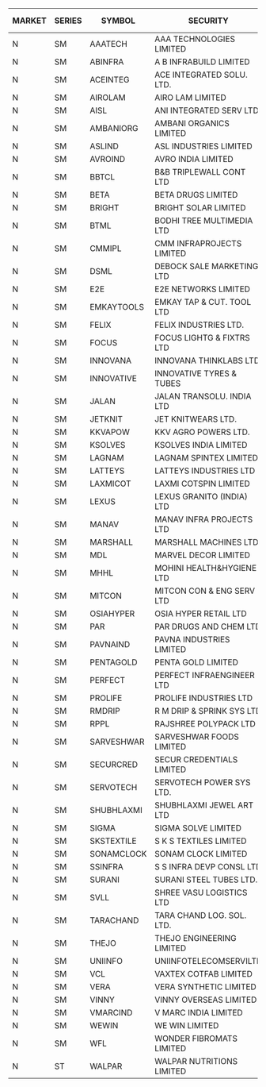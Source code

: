 


| MARKET | SERIES | SYMBOL | SECURITY | PREV CL PR | OPEN PRICE | HIGH PRICE | LOW PRICE | CLOSE PRICE | NET TRDVAL | NET TRDQTY | CORP IND | HI 52 WK | LO 52 WK |
| ----- | ----- | ----- | ----- | ----- | ----- | ----- | ----- | ----- | ----- | ----- | ----- | ----- | ----- |
| N | SM | AAATECH | AAA TECHNOLOGIES LIMITED | 54.00 | 55.75 | 55.75 | 55.75 | 55.75 | 167250.00 | 3000 |  | 72.45 | 42.00 |
| N | SM | ABINFRA | A B INFRABUILD LIMITED | 6.85 | 6.55 | 7.15 | 6.55 | 7.15 | 309800.00 | 44000 |  | 11.15 | 5.00 |
| N | SM | ACEINTEG | ACE INTEGRATED SOLU. LTD. | 15.15 | 15.90 | 15.90 | 15.90 | 15.90 | 190800.00 | 12000 |  | 15.90 | 14.45 |
| N | SM | AIROLAM | AIRO LAM LIMITED | 36.05 | 38.00 | 40.95 | 38.00 | 39.50 | 478200.00 | 12000 |  | 45.35 | 19.25 |
| N | SM | AISL | ANI INTEGRATED SERV LTD. | 49.35 | 51.25 | 52.90 | 49.90 | 52.70 | 6388320.00 | 124800 |  | 55.40 | 17.60 |
| N | SM | AMBANIORG | AMBANI ORGANICS LIMITED | 75.00 | 76.00 | 78.00 | 72.50 | 78.00 | 453000.00 | 6000 |  | 114.85 | 42.35 |
| N | SM | ASLIND | ASL INDUSTRIES LIMITED | 17.25 | 18.00 | 18.00 | 18.00 | 18.00 | 72000.00 | 4000 |  | 22.10 | 4.75 |
| N | SM | AVROIND | AVRO INDIA LIMITED | 69.45 | 69.50 | 75.95 | 69.50 | 72.50 | 725000.00 | 10000 |  | 75.95 | 35.00 |
| N | SM | BBTCL | B&B TRIPLEWALL CONT LTD | 78.00 | 76.00 | 77.00 | 75.00 | 77.00 | 4734000.00 | 63000 |  | 83.95 | 27.20 |
| N | SM | BETA | BETA DRUGS LIMITED | 362.75 | 362.50 | 379.00 | 362.50 | 379.00 | 893200.00 | 2400 |  | 404.80 | 62.65 |
| N | SM | BRIGHT | BRIGHT SOLAR LIMITED | 6.90 | 6.70 | 6.85 | 6.60 | 6.60 | 617250.00 | 93000 |  | 15.55 | 5.55 |
| N | SM | BTML | BODHI TREE MULTIMEDIA LTD | 71.25 | 73.00 | 73.00 | 73.00 | 73.00 | 87600.00 | 1200 |  | 96.00 | 64.05 |
| N | SM | CMMIPL | CMM INFRAPROJECTS LIMITED | 17.20 | 17.95 | 18.05 | 17.95 | 18.05 | 594600.00 | 33000 |  | 21.05 | 2.25 |
| N | SM | DSML | DEBOCK SALE MARKETING LTD | 11.40 | 11.90 | 11.95 | 11.90 | 11.95 | 429900.00 | 36000 |  | 21.95 | 3.55 |
| N | SM | E2E | E2E NETWORKS LIMITED | 45.30 | 47.00 | 47.55 | 46.00 | 47.55 | 373100.00 | 8000 |  | 61.30 | 20.85 |
| N | SM | EMKAYTOOLS | EMKAY TAP & CUT. TOOL LTD | 186.20 | 195.50 | 195.50 | 195.50 | 195.50 | 469200.00 | 2400 |  | 195.50 | 58.65 |
| N | SM | FELIX | FELIX INDUSTRIES LTD. | 44.00 | 42.50 | 44.45 | 42.50 | 44.45 | 857800.00 | 20000 |  | 51.25 | 18.85 |
| N | SM | FOCUS | FOCUS LIGHTG & FIXTRS LTD | 50.80 | 49.50 | 50.00 | 49.50 | 49.80 | 896250.00 | 18000 |  | 54.10 | 18.05 |
| N | SM | INNOVANA | INNOVANA THINKLABS LTD. | 194.80 | 197.40 | 197.40 | 197.40 | 197.40 | 197400.00 | 1000 |  | 210.95 | 70.25 |
| N | SM | INNOVATIVE | INNOVATIVE TYRES & TUBES | 15.25 | 14.50 | 16.00 | 14.50 | 16.00 | 546450.00 | 36000 |  | 20.45 | 5.65 |
| N | SM | JALAN | JALAN TRANSOLU. INDIA LTD | 5.40 | 5.65 | 5.65 | 5.65 | 5.65 | 33900.00 | 6000 |  | 5.65 | 2.75 |
| N | SM | JETKNIT | JET KNITWEARS LTD. | 44.10 | 41.90 | 41.90 | 41.90 | 41.90 | 942750.00 | 22500 |  | 54.20 | 18.00 |
| N | SM | KKVAPOW | KKV AGRO POWERS LTD. | 466.20 | 489.50 | 489.50 | 489.50 | 489.50 | 122375.00 | 250 |  | 489.50 | 335.00 |
| N | SM | KSOLVES | KSOLVES INDIA LIMITED | 540.40 | 567.40 | 567.40 | 513.40 | 516.80 | 19184600.00 | 35600 |  | 1718.20 | 102.05 |
| N | SM | LAGNAM | LAGNAM SPINTEX LIMITED | 35.30 | 37.05 | 37.05 | 37.05 | 37.05 | 555750.00 | 15000 |  | 37.05 | 6.60 |
| N | SM | LATTEYS | LATTEYS INDUSTRIES LTD | 57.80 | 60.50 | 60.50 | 60.50 | 60.50 | 121000.00 | 2000 |  | 67.90 | 40.00 |
| N | SM | LAXMICOT | LAXMI COTSPIN LIMITED | 21.30 | 22.00 | 25.55 | 22.00 | 25.55 | 6849900.00 | 276000 |  | 25.55 | 7.50 |
| N | SM | LEXUS | LEXUS GRANITO (INDIA) LTD | 12.85 | 12.25 | 12.25 | 12.25 | 12.25 | 12250.00 | 1000 |  | 22.50 | 7.20 |
| N | SM | MANAV | MANAV INFRA PROJECTS LTD | 6.45 | 6.75 | 6.75 | 6.75 | 6.75 | 27000.00 | 4000 |  | 6.75 | 4.20 |
| N | SM | MARSHALL | MARSHALL MACHINES LTD | 29.25 | 30.60 | 30.70 | 27.80 | 27.80 | 4952400.00 | 171000 |  | 32.45 | 5.50 |
| N | SM | MDL | MARVEL DECOR LIMITED | 21.00 | 22.05 | 22.05 | 22.05 | 22.05 | 44100.00 | 2000 |  | 29.95 | 16.50 |
| N | SM | MHHL | MOHINI HEALTH&HYGIENE LTD | 26.85 | 27.25 | 28.45 | 27.25 | 28.45 | 167100.00 | 6000 |  | 39.50 | 14.40 |
| N | SM | MITCON | MITCON CON & ENG SERV LTD | 41.45 | 43.50 | 43.50 | 43.00 | 43.50 | 3043500.00 | 70000 |  | 43.50 | 33.10 |
| N | SM | OSIAHYPER | OSIA HYPER RETAIL LTD | 205.00 | 191.05 | 201.25 | 164.00 | 173.00 | 1488180.00 | 8400 |  | 238.00 | 117.00 |
| N | SM | PAR | PAR DRUGS AND CHEM LTD | 120.60 | 124.90 | 126.60 | 114.60 | 125.90 | 4983800.00 | 42000 |  | 139.05 | 44.25 |
| N | SM | PAVNAIND | PAVNA INDUSTRIES LIMITED | 184.00 | 191.00 | 215.00 | 191.00 | 200.00 | 9711320.00 | 45600 |  | 215.00 | 165.05 |
| N | SM | PENTAGOLD | PENTA GOLD LIMITED | 106.25 | 109.00 | 109.00 | 108.95 | 109.00 | 1961850.00 | 18000 |  | 115.00 | 15.40 |
| N | SM | PERFECT | PERFECT INFRAENGINEER LTD | 8.45 | 8.25 | 8.25 | 8.25 | 8.25 | 49500.00 | 6000 |  | 12.55 | 8.25 |
| N | SM | PROLIFE | PROLIFE INDUSTRIES LTD | 105.80 | 111.05 | 111.05 | 111.05 | 111.05 | 666300.00 | 6000 |  | 111.05 | 31.10 |
| N | SM | RMDRIP | R M DRIP & SPRINK SYS LTD | 22.85 | 23.95 | 23.95 | 21.75 | 21.75 | 91400.00 | 4000 |  | 60.00 | 15.50 |
| N | SM | RPPL | RAJSHREE POLYPACK LTD | 150.85 | 157.70 | 157.80 | 156.90 | 157.80 | 1101200.00 | 7000 |  | 171.15 | 69.00 |
| N | SM | SARVESHWAR | SARVESHWAR FOODS LIMITED | 24.00 | 26.40 | 26.40 | 26.00 | 26.40 | 503200.00 | 19200 |  | 37.85 | 9.60 |
| N | SM | SECURCRED | SECUR CREDENTIALS LIMITED | 25.55 | 24.30 | 26.80 | 24.30 | 26.80 | 62820.00 | 2400 |  | 27.55 | 12.00 |
| N | SM | SERVOTECH | SERVOTECH POWER SYS LTD. | 17.70 | 18.25 | 18.25 | 18.25 | 18.25 | 365000.00 | 20000 |  | 23.80 | 15.50 |
| N | SM | SHUBHLAXMI | SHUBHLAXMI JEWEL ART LTD | 12.20 | 12.75 | 12.80 | 12.75 | 12.80 | 38300.00 | 3000 |  | 29.90 | 11.95 |
| N | SM | SIGMA | SIGMA SOLVE LIMITED | 190.70 | 200.20 | 200.20 | 200.20 | 200.20 | 1801800.00 | 9000 |  | 200.20 | 33.80 |
| N | SM | SKSTEXTILE | S K S TEXTILES LIMITED | 20.55 | 21.55 | 21.55 | 21.55 | 21.55 | 21550.00 | 1000 |  | 30.45 | 20.55 |
| N | SM | SONAMCLOCK | SONAM CLOCK LIMITED | 57.25 | 57.95 | 58.45 | 57.95 | 58.15 | 523650.00 | 9000 |  | 66.00 | 39.00 |
| N | SM | SSINFRA | S S INFRA DEVP CONSL LTD | 9.40 | 9.85 | 9.85 | 9.00 | 9.00 | 56550.00 | 6000 |  | 10.20 | 5.65 |
| N | SM | SURANI | SURANI STEEL TUBES LTD. | 30.60 | 29.10 | 29.10 | 29.10 | 29.10 | 58200.00 | 2000 |  | 30.60 | 17.35 |
| N | SM | SVLL | SHREE VASU LOGISTICS LTD | 95.00 | 96.00 | 96.00 | 95.00 | 95.00 | 191000.00 | 2000 |  | 104.00 | 76.00 |
| N | SM | TARACHAND | TARA CHAND LOG. SOL. LTD. | 40.45 | 42.45 | 42.45 | 40.05 | 40.25 | 246000.00 | 6000 |  | 52.35 | 26.00 |
| N | SM | THEJO | THEJO ENGINEERING LIMITED | 2505.50 | 2440.00 | 2440.00 | 2439.20 | 2439.60 | 1951680.00 | 800 |  | 2999.95 | 490.00 |
| N | SM | UNIINFO | UNIINFOTELECOMSERVILTD | 17.85 | 18.70 | 18.70 | 17.50 | 18.50 | 184200.00 | 10000 |  | 27.45 | 7.85 |
| N | SM | VCL | VAXTEX COTFAB LIMITED | 39.00 | 40.25 | 40.60 | 40.25 | 40.60 | 242550.00 | 6000 |  | 51.00 | 17.00 |
| N | SM | VERA | VERA SYNTHETIC LIMITED | 30.45 | 30.50 | 30.50 | 30.50 | 30.50 | 45750.00 | 1500 |  | 64.80 | 29.25 |
| N | SM | VINNY | VINNY OVERSEAS LIMITED | 42.00 | 40.00 | 40.00 | 40.00 | 40.00 | 120000.00 | 3000 |  | 46.00 | 33.00 |
| N | SM | VMARCIND | V MARC INDIA LIMITED | 36.75 | 36.60 | 36.60 | 34.00 | 34.00 | 416250.00 | 12000 |  | 45.00 | 25.35 |
| N | SM | WEWIN | WE WIN LIMITED | 16.55 | 15.75 | 15.75 | 15.75 | 15.75 | 47250.00 | 3000 |  | 60.00 | 13.55 |
| N | SM | WFL | WONDER FIBROMATS LIMITED | 103.85 | 98.70 | 98.70 | 98.70 | 98.70 | 315840.00 | 3200 |  | 126.00 | 42.70 |
| N | ST | WALPAR | WALPAR NUTRITIONS LIMITED | 44.20 | 42.00 | 42.00 | 42.00 | 42.00 | 168000.00 | 4000 |  | 62.85 | 42.00 |



